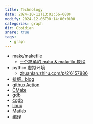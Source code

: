 ```yaml
---
title: Technology
date: 2024-10-12T13:01:56+0800
modify: 2024-12-06T00:14:00+0800
categories: graph
dir: Obsidian
share: true
tags:
  - graph
---
```


- make/makefile
	- [一个简单的 make & makefile 教程](https://zhuanlan.zhihu.com/p/92010728)
- python 虚拟环境
	- [zhuanlan.zhihu.com/p/216157886](https://zhuanlan.zhihu.com/p/216157886)
- [排版、blog](./%E6%8E%92%E7%89%88%E3%80%81blog.md)
- [github Action](./github%20Action.md)
- [CMake](./CMake.md)
- [gdb](gdb.md)
- [cgdb](./cgdb.md)
- [linux](./linux.md)
- [Matlab](./Matlab.md)
- [编译](./%E7%BC%96%E8%AF%91.md)